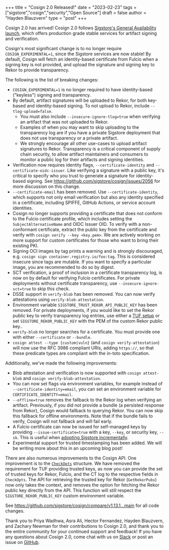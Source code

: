 +++
title = "Cosign 2.0 Released!"
date = "2023-02-23"
tags = ["sigstore","cosign","security","Open Source"]
draft = false
author = "Hayden Blauzvern"
type = "post"
+++

Cosign 2.0 has arrived! Cosign 2.0 follows [Sigstore's General Availability launch](https://blog.sigstore.dev/sigstore-ga-ddd6ba67894d), which offers production grade stable services for artifact signing and verification.

Cosign's most significant change is to no longer require `COSIGN_EXPERIMENTAL=1`, since the Sigstore services are now stable! By default, Cosign will fetch an identity-based certificate from Fulcio when a signing key is not provided, and upload the signature and signing key to Rekor to provide transparency.

The following is the list of breaking changes:

* `COSIGN_EXPERIMENTAL=1` is no longer required to have identity-based ("keyless") signing and transparency.
* By default, artifact signatures will be uploaded to Rekor, for both key-based and identity-based signing. To not upload to Rekor, include `--tlog-upload=false`.
    * You must also include `--insecure-ignore-tlog=true` when verifying an artifact that was not uploaded to Rekor.
    * Examples of when you may want to skip uploading to the transparency log are if you have a private Sigstore deployment that does not use transparency or a private artifact.
    * We strongly encourage all other use-cases to upload artifact signatures to Rekor. Transparency is a critical component of supply chain security, to allow artifact maintainers and consumers to monitor a public log for their artifacts and signing identities.
* Verification now requires identity flags, `--certificate-identity` and `--certificate-oidc-issuer`. Like verifying a signature with a public key, it's critical to specify who you trust to generate a signature for identity-based signing. See https://github.com/sigstore/cosign/issues/2056 for more discussion on this change.
* `--certificate-email` has been removed. Use `--certificate-identity`, which supports not only email verification but also any identity specified in a certificate, including SPIFFE, GitHub Actions, or service account identities. 
* Cosign no longer supports providing a certificate that does not conform to the Fulcio certificate profile, which includes setting the `SubjectAlternativeName` and OIDC Issuer OID. To verify with a non-conformant certificate, extract the public key from the certificate and verify with `cosign verify --key <key.pem>`.  We are actively working on more support for custom certificates for those who want to bring their existing PKI.
* Signing OCI images by tag prints a warning and is strongly discouraged, e.g. `cosign sign container.registry.io/foo:tag`. This is considered insecure since tags are mutable. If you want to specify a particular image, you are recommended to do so by digest.
* SCT verification, a proof of inclusion in a certificate transparency log, is now on by default for verifying Fulcio certificates. For private deployments without certificate transparency, use `--insecure-ignore-sct=true` to skip this check.
* DSSE support in `verify-blob` has been removed. You can now verify attestations using `verify-blob-attestation`.
* Environment variable `SIGSTORE_TRUST_REKOR_API_PUBLIC_KEY` has been removed. For private deployments, if you would like to set the Rekor public key to verify transparency log entries, use either a [TUF setup](https://blog.sigstore.dev/sigstore-bring-your-own-stuf-with-tuf-40febfd2badd) or set `SIGSTORE_REKOR_PUBLIC_KEY` with the PEM of the custom Rekor public key..
* `verify-blob` no longer searches for a certificate. You must provide one with either `--certificate` or `--bundle`.
* `cosign attest --type {custom|vuln}` (and `cosign verify-attestation`) will now use the RFC 3986 compliant URIs, adding `https://`, so that these predicate types are compliant with the in-toto specification.

Additionally, we've made the following improvements:

* Blob attestation and verification is now supported with `cosign attest-blob` and `cosign verify-blob-attestation`.
* You can now set flags via environment variables, for example instead of `--certificate-identity=email`, you can set an environment variable for `CERTIFICATE_IDENTITY=email`.
* `--offline=true` removes the fallback to the Rekor log when verifying an artifact. Previously, if you did not provide a bundle (a persisted response from Rekor), Cosign would fallback to querying Rekor. You can now skip this fallback for offline environments. Note that if the bundle fails to verify, Cosign will not fallback and will fail early.
* A Fulcio certificate can now be issued for self-managed keys by providing `--issue-certificate=true` with a key, `--key`, or security key, `--sk`. This is useful when [adopting Sigstore incrementally](https://blog.sigstore.dev/adopting-sigstore-incrementally-1b56a69b8c15/).
* Experimental support for trusted timestamping has been added. We will be writing more about this in an upcoming blog post!

There are also numerous improvements to the Cosign API. One improvement is to the [`CheckOpts`](https://github.com/sigstore/cosign/blob/d55ed969c0c9a5ffcb46d509cab6629adea31609/pkg/cosign/verify.go#L73) structure. We have removed the requirement for TUF providing trusted keys, as now you can provide the set of trusted keys for Rekor, Fulcio, and the CT log to the respective fields in `CheckOpts`. The API for retrieving the trusted key for Rekor (`GetRekorPubs`) now only takes the context, and removes the option for fetching the Rekor public key directly from the API. This function will still respect the `SIGSTORE_REKOR_PUBLIC_KEY` custom environment variable.

See https://github.com/sigstore/cosign/compare/v1.13.1...main for all code changes.

Thank you to Priya Wadhwa, Asra Ali, Hector Fernandez, Hayden Blauzvern, and Zachary Newman for their contributions to Cosign 2.0, and thank you to the entire community for your continued support and feedback! If you have any questions about Cosign 2.0, come chat with us on [Slack](https://sigstore.slack.com/archives/C01PZKDL4DP) or post an issue on [GitHub](https://github.com/sigstore/cosign/issues).
